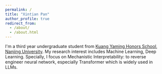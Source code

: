 ```yaml
---
permalink: /
title: "Xintian Pan"
author_profile: true
redirect_from: 
  - /about/
  - /about.html
---
```


I'm a third year undergraduate student from [Kuang Yaming Honors School](https://dii.nju.edu.cn/), [Nanjing University](https://www.nju.edu.cn/).
My research interest includes Machine Learning, Deep Learning. Specially, I focus on Mechanistic Interpretability: to reverse engineer neural network, especially Transformer which is widely used in LLMs. 
